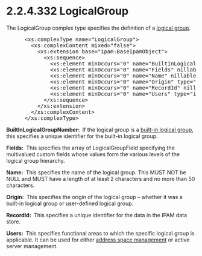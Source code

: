 <html dir="LTR" xmlns:mshelp="http://msdn.microsoft.com/mshelp" xmlns:ddue="http://ddue.schemas.microsoft.com/authoring/2003/5" xmlns:xlink="http://www.w3.org/1999/xlink" xmlns:tool="http://www.microsoft.com/tooltip">
 <body>
 <div id="header">
 <h1 class="heading">2.2.4.332 LogicalGroup</h1>
 </div>
 <div id="mainSection">
 <div id="mainBody">
 <div id="allHistory" class="saveHistory"></div>
 <div id="sectionSection0" class="section" name="collapseableSection">
 

<p>The LogicalGroup complex type specifies the definition of a <a href="21b4a631-8f28-420f-822f-c5f879d5046e.md#gt_a0ebb16b-99de-4d7f-82f0-b08524eaa1dc">logical group</a>.</p>

<dl>
<dd>
<div><pre> &lt;xs:complexType name=&quot;LogicalGroup&quot;&gt;
   &lt;xs:complexContent mixed=&quot;false&quot;&gt;
     &lt;xs:extension base=&quot;ipam:BaseIpamObject&quot;&gt;
       &lt;xs:sequence&gt;
         &lt;xs:element minOccurs=&quot;0&quot; name=&quot;BuiltInLogicalGroupNumber&quot; type=&quot;ipam:BuiltInLogicalGroup&quot; /&gt;
         &lt;xs:element minOccurs=&quot;0&quot; name=&quot;Fields&quot; nillable=&quot;true&quot; type=&quot;ipam:ArrayOfLogicalGroupField&quot; /&gt;
         &lt;xs:element minOccurs=&quot;0&quot; name=&quot;Name&quot; nillable=&quot;true&quot; type=&quot;xsd:string&quot; /&gt;
         &lt;xs:element minOccurs=&quot;0&quot; name=&quot;Origin&quot; type=&quot;ipam:LogicalGroupOrigin&quot; /&gt;
         &lt;xs:element minOccurs=&quot;0&quot; name=&quot;RecordId&quot; nillable=&quot;true&quot; type=&quot;xsd:long&quot; /&gt;
         &lt;xs:element minOccurs=&quot;0&quot; name=&quot;Users&quot; type=&quot;ipam:LogicalGroupUsers&quot; /&gt;
       &lt;/xs:sequence&gt;
     &lt;/xs:extension&gt;
   &lt;/xs:complexContent&gt;
 &lt;/xs:complexType&gt;
</pre></div>
</dd></dl>

<p><b>BuiltInLogicalGroupNumber: </b> If the logical
group is a <a href="21b4a631-8f28-420f-822f-c5f879d5046e.md#gt_35473460-bd53-4966-9c5b-d9b5a0081581">built-in logical
group</a>, this specifies a unique identifier for the built-in logical group.</p>

<p><b>Fields: </b> This specifies the array of
LogicalGroupField specifying the multivalued custom fields whose values form
the various levels of the logical group hierarchy.</p>

<p><b>Name: </b> This specifies the name of the logical
group. This MUST NOT be NULL and MUST have a length of at least 2 characters
and no more than 50 characters.</p>

<p><b>Origin: </b> This specifies the origin of the
logical group – whether it was a built-in logical group or user-defined logical
group.</p>

<p><b>RecordId: </b> This specifies a unique identifier
for the data in the IPAM data store.</p>

<p><b>Users: </b> This specifies functional areas to
which the specific logical group is applicable. It can be used for either <a href="21b4a631-8f28-420f-822f-c5f879d5046e.md#gt_f710d724-5feb-459f-bb01-4d89154f8508">address space management</a> or
active server management.</p>


 </div>
 </div>
 </div>
 </body>
</html>